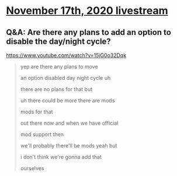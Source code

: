 # [November 17th, 2020 livestream](../2020-11-17.md)
## Q&A: Are there any plans to add an option to disable the day/night cycle?
https://www.youtube.com/watch?v=15jG0o32Dqk
> yep are there any plans to move
> 
> an option disabled day night cycle uh
> 
> there are no plans for that but
> 
> uh there could be more there are mods
> 
> mods for that
> 
> out there now and when we have official
> 
> mod support then
> 
> we'll probably there'll be mods yeah but
> 
> i don't think we're gonna add that
> 
> ourselves
> 
